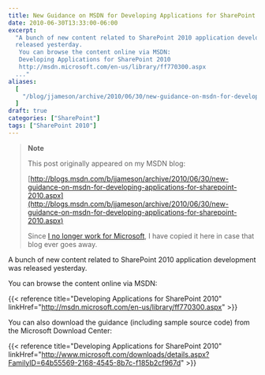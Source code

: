 ```yaml
---
title: New Guidance on MSDN for Developing Applications for SharePoint 2010
date: 2010-06-30T13:33:00-06:00
excerpt:
  "A bunch of new content related to SharePoint 2010 application development was
  released yesterday. 
   You can browse the content online via MSDN: 
   Developing Applications for SharePoint 2010 
   http://msdn.microsoft.com/en-us/library/ff770300.aspx 
  ..."
aliases:
  [
    "/blog/jjameson/archive/2010/06/30/new-guidance-on-msdn-for-developing-applications-for-sharepoint-2010.aspx",
  ]
draft: true
categories: ["SharePoint"]
tags: ["SharePoint 2010"]
---
```


> **Note**
>
> This post originally appeared on my MSDN blog:
>
> [http://blogs.msdn.com/b/jjameson/archive/2010/06/30/new-guidance-on-msdn-for-developing-applications-for-sharepoint-2010.aspx](http://blogs.msdn.com/b/jjameson/archive/2010/06/30/new-guidance-on-msdn-for-developing-applications-for-sharepoint-2010.aspx)
>
> Since
> [I no longer work for Microsoft](/blog/jjameson/2011/09/02/last-day-with-microsoft),
> I have copied it here in case that blog ever goes away.

A bunch of new content related to SharePoint 2010 application development was
released yesterday.

You can browse the content online via MSDN:

{{< reference title="Developing Applications for SharePoint 2010"
linkHref="http://msdn.microsoft.com/en-us/library/ff770300.aspx" >}}

You can also download the guidance (including sample source code) from the
Microsoft Download Center:

{{< reference title="Developing Applications for SharePoint 2010"
linkHref="http://www.microsoft.com/downloads/details.aspx?FamilyID=64b55569-2168-4545-8b7c-f185b2cf967d" >}}
